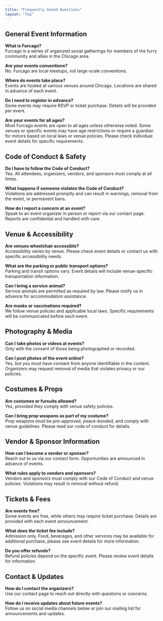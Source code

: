 ```yaml
---
title: "Frequently Asked Questions"
layout: "faq"
---
```


## General Event Information

**What is Furcago?**  
Furcago is a series of organized social gatherings for members of the furry community and allies in the Chicago area.

**Are your events conventions?**  
No. Furcago are local meetups, not large-scale conventions.

**Where do events take place?**  
Events are hosted at various venues around Chicago. Locations are shared in advance of each event.

**Do I need to register in advance?**  
Some events may require RSVP or ticket purchase. Details will be provided per event.

**Are your events for all ages?**  
Most Furcago events are open to all ages unless otherwise noted. Some venues or specific events may have age restrictions or require a guardian for minors based on local laws or venue policies. Please check individual event details for specific requirements.

## Code of Conduct & Safety

**Do I have to follow the Code of Conduct?**  
Yes. All attendees, organizers, vendors, and sponsors must comply at all times.

**What happens if someone violates the Code of Conduct?**  
Violations are addressed promptly and can result in warnings, removal from the event, or permanent bans.

**How do I report a concern at an event?**  
Speak to an event organizer in person or report via our contact page. Reports are confidential and handled with care.

## Venue & Accessibility

**Are venues wheelchair accessible?**  
Accessibility varies by venue. Please check event details or contact us with specific accessibility needs.

**What are the parking or public transport options?**  
Parking and transit options vary. Event details will include venue-specific transportation information.

**Can I bring a service animal?**  
Service animals are permitted as required by law. Please notify us in advance for accommodation assistance.

**Are masks or vaccinations required?**  
We follow venue policies and applicable local laws. Specific requirements will be communicated before each event.

## Photography & Media

**Can I take photos or videos at events?**  
Only with the consent of those being photographed or recorded.

**Can I post photos of the event online?**  
Yes, but you must have consent from anyone identifiable in the content. Organizers may request removal of media that violates privacy or our policies.

## Costumes & Props

**Are costumes or fursuits allowed?**  
Yes, provided they comply with venue safety policies.

**Can I bring prop weapons as part of my costume?**  
Prop weapons must be pre-approved, peace-bonded, and comply with venue guidelines. Please read our code of conduct for details.

## Vendor & Sponsor Information

**How can I become a vendor or sponsor?**  
Reach out to us via our contact form. Opportunities are announced in advance of events.

**What rules apply to vendors and sponsors?**  
Vendors and sponsors must comply with our Code of Conduct and venue policies. Violations may result in removal without refund.

## Tickets & Fees

**Are events free?**  
Some events are free, while others may require ticket purchase. Details are provided with each event announcement.

**What does the ticket fee include?**  
Admission only. Food, beverages, and other services may be available for additional purchase, please see event details for more information.

**Do you offer refunds?**  
Refund policies depend on the specific event. Please review event details for information.

## Contact & Updates

**How do I contact the organizers?**  
Use our contact page to reach out directly with questions or concerns.

**How do I receive updates about future events?**  
Follow us on social media channels below or join our mailing list for announcements and updates.
